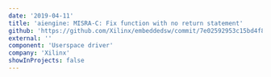 ```yaml
---
date: '2019-04-11'
title: 'aiengine: MISRA-C: Fix function with no return statement'
github: 'https://github.com/Xilinx/embeddedsw/commit/7e02592953c15bd4f8524054659db1eb26a9e710'
external: ''
component: 'Userspace driver'
company: 'Xilinx'
showInProjects: false
---
```

